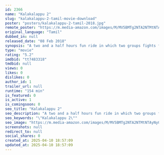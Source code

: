 ```yaml
---
id: 2366
name: "Kalakalappu 2"
slug: "kalakalappu-2-tamil-movie-download"
poster: "posters/kalakalappu-2-tamil-2018.jpg"
remote_poster: "https://m.media-amazon.com/images/M/MV5BMTg2NTA2NTMtNTAyNy00N2U3LThiYmUtNGQxNDc0MWMxMmY3XkEyXkFqcGc@._V1_SX300.jpg"
original_language: "Tamil"
dubbed_in: null
released_date: "08 Feb 2018"
synopsis: "A two and a half hours fun ride in which two groups fights for laptop and money suitcase and when siva enters things get even more funny."
type: "movie"
rating: "5.2"
imdbid: "tt7483318"
tmdbid: null
views: 0
likes: 0
dislikes: 0
author_id: 1
trailer_url: null
runtime: "154 min"
is_featured: 0
is_active: 1
is_comingsoon: 0
seo_title: "Kalakalappu 2"
seo_description: "A two and a half hours fun ride in which two groups fights for laptop and money suitcase and when siva enters things get even more funny."
seo_keywords: "\"Kalakalappu 2\""
seo_image: "https://m.media-amazon.com/images/M/MV5BMTg2NTA2NTMtNTAyNy00N2U3LThiYmUtNGQxNDc0MWMxMmY3XkEyXkFqcGc@._V1_SX300.jpg"
screenshots: null
redirect_to: null
social_shares: 0
created_at: 2025-04-10 18:57:09
updated_at: 2025-04-10 18:57:09
---
```


